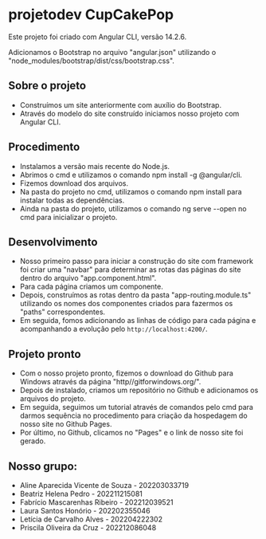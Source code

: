 # projetodev CupCakePop

Este projeto foi criado com Angular CLI, versão 14.2.6.

Adicionamos o Bootstrap no arquivo "angular.json" utilizando o "node_modules/bootstrap/dist/css/bootstrap.css".

## Sobre o projeto

- Construímos um site anteriormente com auxílio do Bootstrap.
- Através do modelo do site construído iniciamos nosso projeto com Angular CLI.

## Procedimento

- Instalamos a versão mais recente do Node.js.
- Abrimos o cmd e utilizamos o comando npm install -g @angular/cli.
- Fizemos download dos arquivos.
- Na pasta do projeto no cmd, utilizamos o comando npm install para instalar todas as dependências.
- Ainda na pasta do projeto, utilizamos o comando ng serve --open no cmd para inicializar o projeto.

## Desenvolvimento

- Nosso primeiro passo para iniciar a construção do site com framework foi criar uma "navbar" para determinar as rotas das páginas do site dentro do arquivo "app.component.html".
- Para cada página criamos um componente.
- Depois, construímos as rotas dentro da pasta "app-routing.module.ts" utilizando os nomes dos componentes criados para fazermos os "paths" correspondentes.
- Em seguida, fomos adicionando as linhas de código para cada página e acompanhando a evolução pelo `http://localhost:4200/`.

## Projeto pronto

- Com o nosso projeto pronto, fizemos o download do Github para Windows através da página "http//gitforwindows.org/".
- Depois de instalado, criamos um repositório no Github e adicionamos os arquivos do projeto.
- Em seguida, seguimos um tutorial através de comandos pelo cmd para darmos sequência no procedimento para criação da hospedagem do nosso site no Github Pages.
- Por último, no Github, clicamos no "Pages" e o link de nosso site foi gerado.

## Nosso grupo:

- Aline Aparecida Vicente de Souza - 202203033719
- Beatriz Helena Pedro - 202211215081
- Fabrício Mascarenhas Ribeiro - 202212039521 
- Laura Santos Honório - 202202355046
- Letícia de Carvalho Alves - 202204222302
- Priscila Oliveira da Cruz - 202212086048
